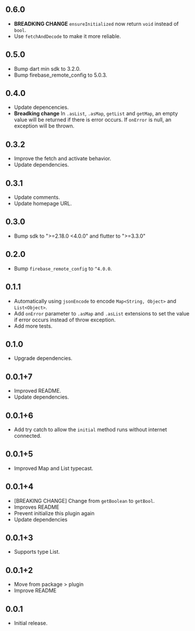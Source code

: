 ## 0.6.0

* **BREADKING CHANGE** `ensureInitialized` now return `void` instead of `bool`.
* Use `fetchAndDecode` to make it more reliable.

## 0.5.0

* Bump dart min sdk to 3.2.0.
* Bump firebase_remote_config to 5.0.3.

## 0.4.0

* Update depencencies.
* **Breadking change** In `.asList`, `.asMap`, `getList` and `getMap`, an empty value will be returned if there is error occurs. If `onError` is null, an exception will be thrown.

## 0.3.2

* Improve the fetch and activate behavior.
* Update dependencies.

## 0.3.1

* Update comments.
* Update homepage URL.

## 0.3.0

* Bump sdk to ">=2.18.0 <4.0.0" and flutter to ">=3.3.0"

## 0.2.0

* Bump `firebase_remote_config` to `^4.0.0`.

## 0.1.1

* Automatically using `jsonEncode` to encode `Map<String, Object>` and `List<Object>`.
* Add `onError` parameter to `.asMap` and `.asList` extensions to set the value if error occurs instead of throw exception.
* Add more tests.

## 0.1.0

* Upgrade dependencies.

## 0.0.1+7

* Improved README.
* Update dependencies.

## 0.0.1+6

* Add try catch to allow the `initial` method runs without internet connected.

## 0.0.1+5

* Improved Map and List typecast.

## 0.0.1+4

* [BREAKING CHANGE] Change from `getBoolean` to `getBool`.
* Improves README
* Prevent initialize this plugin again
* Update dependencies

## 0.0.1+3

* Supports type List.

## 0.0.1+2

* Move from package > plugin
* Improve README
  
## 0.0.1

* Initial release.

